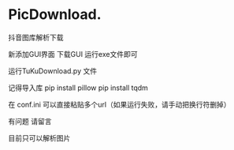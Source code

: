 # PicDownload.

抖音图库解析下载

新添加GUI界面
下载GUI 运行exe文件即可

运行TuKuDownload.py 文件

记得导入库
pip install pillow
pip install tqdm

在 conf.ini 可以直接粘贴多个url（如果运行失败，请手动把换行符删掉）

有问题 请留言

目前只可以解析图片
